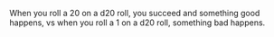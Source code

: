 When you roll a 20 on a d20 roll, you succeed and something good happens, vs when you roll a 1 on a d20 roll, something bad happens.